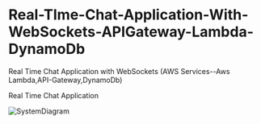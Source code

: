 # Real-TIme-Chat-Application-With-WebSockets-APIGateway-Lambda-DynamoDb
Real Time Chat Application with WebSockets (AWS Services--Aws Lambda,API-Gateway,DynamoDb)

Real Time Chat Application


![SystemDiagram](https://github.com/AbdulSami455/Real-TIme-Chat-Application-With-WebSockets-APIGateway-Lambda-DynamoDb/assets/111019622/f23754ea-921e-4ebe-92bb-2e81a5e8816a)

